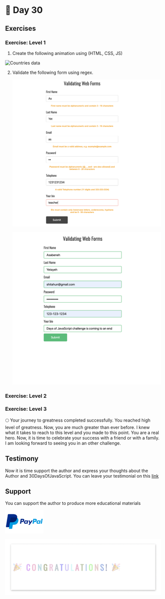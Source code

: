 # 📙 Day 30

## Exercises

### Exercise: Level 1

1. Create the following animation using (HTML, CSS, JS)

![Countries data](images/projects/dom_mini_project_countries_object_day_10.1.gif)

2. Validate the following form using regex.

   ![form validation](images/projects/dom_mini_project_form_validation_day_10.2.1.png)

   ![form validation](images/projects/dom_mini_project_form_validation_day_10.2.png)

### Exercise: Level 2

### Exercise: Level 3

🌕 Your journey to greatness completed successfully. You reached high level of greatness. Now, you are much greater than ever before. I knew what it takes to reach to this level and you made to this point. You are a real hero. Now, it is time to celebrate your success with a friend or with a family. I am looking forward to seeing you in an other challenge.

## Testimony

Now it is time support the author and  express your thoughts about the Author and 30DaysOfJavaScript. You can leave your testimonial on this [link](https://testimonify.herokuapp.com/)

## Support

You can support the author to produce more educational materials

[![paypal](images/paypal_lg.png)](https://www.paypal.me/asabeneh)

![Congratulations](images/projects/congratulations.gif)